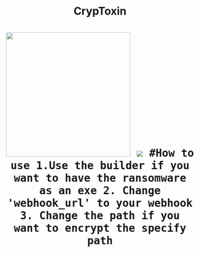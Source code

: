 <h1 align="center">
CrypToxin
<h1 align="center">
<p align="center"> 
<kbd>
<img src="https://cdn.discordapp.com/attachments/1066174115490312222/1087035215660200066/poison.png" width="328"></img>
  </kbd>
 <kbd>
<img src="https://cdn.discordapp.com/attachments/1066174115490312222/1087423443563200592/image.png"
     <kbd>
#How to use
   1.Use the builder if you want to have the ransomware as an exe
   2. Change 'webhook_url' to your webhook
   3. Change the path if you want to encrypt the specify path

